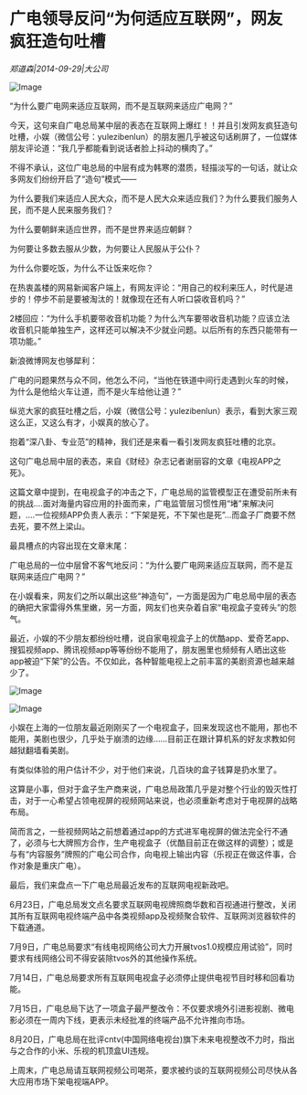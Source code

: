 # 广电领导反问“为何适应互联网”，网友疯狂造句吐槽

*郑道森|2014-09-29|大公司*

![Image](http://p2.pstatp.com/large/pgc-image/15211107518459d8f7bf4de)

“为什么要广电网来适应互联网，而不是互联网来适应广电网？”

今天，这句来自广电总局某中层的表态在互联网上爆红！！并且引发网友疯狂造句吐槽，小娱（微信公号：yulezibenlun）的朋友圈几乎被这句话刷屏了，一位媒体朋友评论道：“我几乎都能看到说话者脸上抖动的横肉了。”

不得不承认，这位广电总局的中层有成为韩寒的潜质，轻描淡写的一句话，就让众多网友们纷纷开启了“造句”模式——

为什么要我们来适应人民大众，而不是人民大众来适应我们？为什么要我们服务人民，而不是人民来服务我们？

为什么要朝鲜来适应世界，而不是世界来适应朝鲜？

为何要让多数去服从少数，为何要让人民服从于公仆？

为什么你要吃饭，为什么不让饭来吃你？

在热衷盖楼的网易新闻客户端上，有网友评论：“用自己的权利来压人，时代是进步的！停步不前是要被淘汰的！就像现在还有人听口袋收音机吗？”

2楼回应：“为什么手机要带收音机功能？为什么汽车要带收音机功能？应该立法收音机只能单独生产，这样还可以解决不少就业问题。以后所有的东西只能带有一项功能。”

新浪微博网友也够犀利：

广电的问题果然与众不同，他怎么不问，“当他在铁道中间行走遇到火车的时候，为什么是他给火车让道，而不是火车给他让道？”

纵览大家的疯狂吐槽之后，小娱（微信公号：yulezibenlun）表示，看到大家三观这么正，又这么有才，小娱真的放心了。

抱着“深八卦、专业范”的精神，我们还是来看一看引发网友疯狂吐槽的北京。

这句广电总局中层的表态，来自《财经》杂志记者谢丽容的文章《电视APP之死》。

这篇文章中提到，在电视盒子的冲击之下，广电总局的监管模型正在遭受前所未有的挑战....面对海量内容应用的扑面而来，广电监管层习惯性用“堵”来解决问题，....一位视频APP负责人表示：“下架是死，不下架也是死”…而盒子厂商要不然去死，要不然上梁山。

最具槽点的内容出现在文章末尾：

广电总局的一位中层曾不客气地反问：“为什么要广电网来适应互联网，而不是互联网来适应广电网？”

在小娱看来，网友们之所以飙出这些“神造句”，一方面是因为广电总局中层的表态的确把大家雷得外焦里嫩，另一方面，网友们也夹杂着自家“电视盒子变砖头”的怨气。

最近，小娱的不少朋友都纷纷吐槽，说自家电视盒子上的优酷app、爱奇艺app、搜狐视频app、腾讯视频app等等纷纷不能用了，朋友圈里也频频有人晒出这些app被迫“下架”的公告。不仅如此，各种智能电视上之前丰富的美剧资源也越来越少了。

![Image](http://p2.pstatp.com/large/pgc-image/1521110751941858bb97d1f)

![Image](http://p2.pstatp.com/large/pgc-image/1521110751908f30f4aacdb)

小娱在上海的一位朋友最近刚刚买了一个电视盒子，回来发现这也不能用，那也不能用，美剧也很少，几乎处于崩溃的边缘……目前正在跟计算机系的好友求教如何越狱翻墙看美剧。

有类似体验的用户估计不少，对于他们来说，几百块的盒子钱算是扔水里了。

这算是小事，但对于盒子生产商来说，广电总局政策几乎是对整个行业的毁灭性打击，对于一心希望占领电视屏的视频网站来说，也必须重新考虑对于电视屏的战略布局。

简而言之，一些视频网站之前想着通过app的方式进军电视屏的做法完全行不通了，必须与七大牌照方合作，生产电视盒子（优酷目前正在做这样的调整）；或是与有“内容服务”牌照的广电公司合作，向电视上输出内容（乐视正在做这件事，合作对象是重庆广电）。

最后，我们来盘点一下广电总局最近发布的互联网电视新政吧。

6月23日，广电总局发文点名要求互联网电视牌照商华数和百视通进行整改，关闭其所有互联网电视终端产品中各类视频app及视频聚合软件、互联网浏览器软件的下载通道。

7月9日，广电总局要求“有线电视网络公司大力开展tvos1.0规模应用试验”，同时要求有线网络公司不得安装除tvos外的其他操作系统。

7月14日，广电总局要求所有互联网电视盒子必须停止提供电视节目时移和回看功能。

7月15日，广电总局下达了一项盒子最严整改令：不仅要求境外引进影视剧、微电影必须在一周内下线，更表示未经批准的终端产品不允许推向市场。

8月20日，广电总局在批评cntv(中国网络电视台)旗下未来电视整改不力时，指出与之合作的小米、乐视的机顶盒UI违规。

上周末，广电总局请互联网视频公司喝茶，要求被约谈的互联网视频公司尽快从各大应用市场下架电视端APP。

